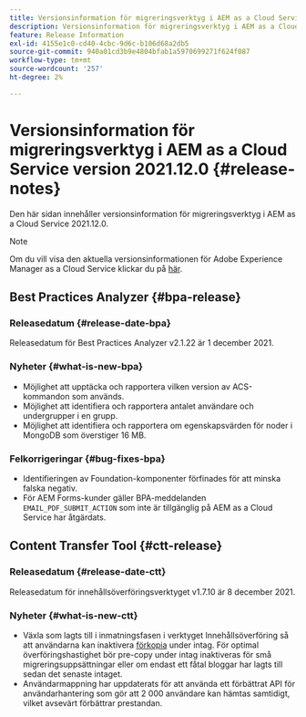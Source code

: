 ```yaml
---
title: Versionsinformation för migreringsverktyg i AEM as a Cloud Service version 2021.12.0
description: Versionsinformation för migreringsverktyg i AEM as a Cloud Service version 2021.12.0
feature: Release Information
exl-id: 4155e1c0-cd40-4cbc-9d6c-b106d68a2db5
source-git-commit: 940a01cd3b9e4804bfab1a5970699271f624f087
workflow-type: tm+mt
source-wordcount: '257'
ht-degree: 2%

---
```


# Versionsinformation för migreringsverktyg i AEM as a Cloud Service version 2021.12.0 {#release-notes}

Den här sidan innehåller versionsinformation för migreringsverktyg i AEM as a Cloud Service 2021.12.0.

>[!NOTE]
>Om du vill visa den aktuella versionsinformationen för Adobe Experience Manager as a Cloud Service klickar du på [här](https://experienceleague.adobe.com/docs/experience-manager-cloud-service/release-notes/release-notes/release-notes-current.html).

## Best Practices Analyzer {#bpa-release}

### Releasedatum {#release-date-bpa}

Releasedatum för Best Practices Analyzer v2.1.22 är 1 december 2021.

### Nyheter {#what-is-new-bpa}

* Möjlighet att upptäcka och rapportera vilken version av ACS-kommandon som används.
* Möjlighet att identifiera och rapportera antalet användare och undergrupper i en grupp.
* Möjlighet att identifiera och rapportera om egenskapsvärden för noder i MongoDB som överstiger 16 MB.

### Felkorrigeringar {#bug-fixes-bpa}

* Identifieringen av Foundation-komponenter förfinades för att minska falska negativ.
* För AEM Forms-kunder gäller BPA-meddelanden `EMAIL_PDF_SUBMIT_ACTION` som inte är tillgänglig på AEM as a Cloud Service har åtgärdats.


## Content Transfer Tool {#ctt-release}

### Releasedatum {#release-date-ctt}

Releasedatum för innehållsöverföringsverktyget v1.7.10 är 8 december 2021.

### Nyheter {#what-is-new-ctt}

* Växla som lagts till i inmatningsfasen i verktyget Innehållsöverföring så att användarna kan inaktivera [förkopia](https://experienceleague.adobe.com/docs/experience-manager-cloud-service/moving/cloud-migration/content-transfer-tool/handling-large-content-repositories.html?lang=en) under intag. För optimal överföringshastighet bör pre-copy under intag inaktiveras för små migreringsuppsättningar eller om endast ett fåtal bloggar har lagts till sedan det senaste intaget.
* Användarmappning har uppdaterats för att använda ett förbättrat API för användarhantering som gör att 2 000 användare kan hämtas samtidigt, vilket avsevärt förbättrar prestandan.
